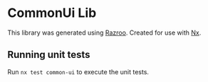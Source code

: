 # CommonUi Lib

This library was generated using [Razroo](https://razroo.com).
Created for use with [Nx](https://nx.dev).

## Running unit tests

Run `nx test common-ui` to execute the unit tests.
